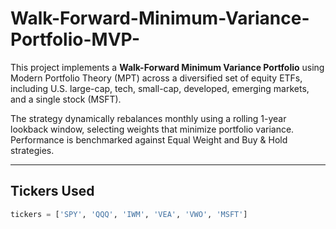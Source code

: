 # Walk-Forward-Minimum-Variance-Portfolio-MVP-

This project implements a **Walk-Forward Minimum Variance Portfolio** using Modern Portfolio Theory (MPT) across a diversified set of equity ETFs, including U.S. large-cap, tech, small-cap, developed, emerging markets, and a single stock (MSFT).

The strategy dynamically rebalances monthly using a rolling 1-year lookback window, selecting weights that minimize portfolio variance. Performance is benchmarked against Equal Weight and Buy & Hold strategies.

---

## Tickers Used

```python
tickers = ['SPY', 'QQQ', 'IWM', 'VEA', 'VWO', 'MSFT']
